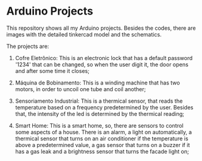# Arduino Projects

This repository shows all my Arduino projects. Besides the codes, there are images with the detailed tinkercad model and the schematics. 

The projects are: 

1. Cofre Eletrônico: This is an electronic lock that has a default password '1234' that can be changed, so when the user digit it, the door opens and after some time it closes;

2. Máquina de Bobinamento: This is a winding machine that has two motors, in order to uncoil one tube and coil another; 

3. Sensoriamento Industrial: This is a thermical sensor, that reads the temperature based on a frequency predetermined by the user. Besides that, the intensity of the led is determined by the thermical reading; 

4. Smart Home: This is a smart home, so, there are sensors to control some aspects of a house. There is an alarm, a light on automatically, a thermical sensor that turns on an air conditioner if the temperature is above a predetermined value, a gas sensor that turns on a buzzer if it has a gas leak and a brightness sensor that turns the facade light on;
